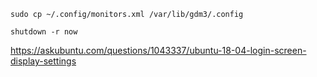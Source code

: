 `sudo cp ~/.config/monitors.xml /var/lib/gdm3/.config`

`shutdown -r now`

https://askubuntu.com/questions/1043337/ubuntu-18-04-login-screen-display-settings
